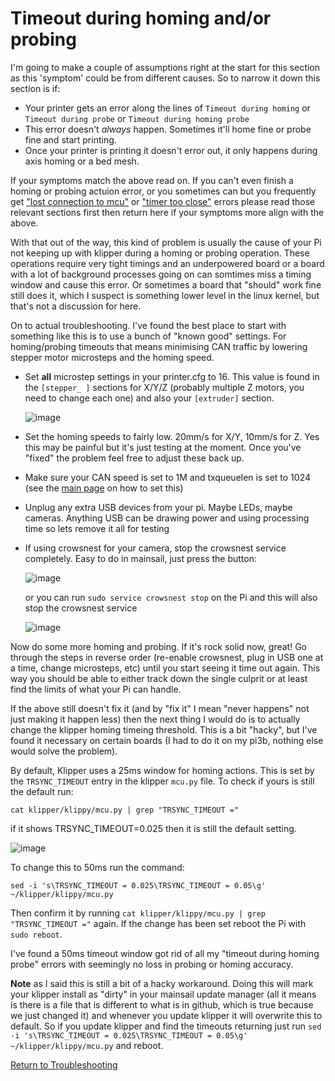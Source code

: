 # Timeout during homing and/or probing

I'm going to make a couple of assumptions right at the start for this section as this 'symptom' could be from different causes. So to narrow it down this section is if:

- Your printer gets an error along the lines of `Timeout during homing` or `Timeout during probe` or `Timeout during homing probe`
- This error doesn't *always* happen. Sometimes it'll home fine or probe fine and start printing.
- Once your printer is printing it doesn't error out, it only happens during axis homing or a bed mesh.

If your symptoms match the above read on. If you can't even finish a homing or probing actuion error, or you sometimes can but you frequently get ["lost connection to mcu"](./lost_connection_to_mcu.md) or ["timer too close"](./timer_too_close.md) errors please read those relevant sections first then return here if your symptoms more align with the above.

With that out of the way, this kind of problem is usually the cause of your Pi not keeping up with klipper during a homing or probing operation. These operations require very tight timings and an underpowered board or a board with a lot of background processes going on can somtimes miss a timing window and cause this error. Or sometimes a board that "should" work fine still does it, which I suspect is something lower level in the linux kernel, but that's not a discussion for here.

On to actual troubleshooting. I've found the best place to start with something like this is to use a bunch of "known good" settings. For homing/probing timeouts that means minimising CAN traffic by lowering stepper motor microsteps and the homing speed.

- Set **all** microstep settings in your printer.cfg to 16. This value is found in the `[stepper_ ]` sections for X/Y/Z (probably multiple Z motors, you need to change each one) and also your `[extruder]` section.
  
  ![image](https://github.com/Esoterical/voron_canbus/assets/124253477/12fe8458-664c-4a50-86e7-b20845e9a579)
  
- Set the homing speeds to fairly low. 20mm/s for X/Y, 10mm/s for Z. Yes this may be painful but it's just testing at the moment. Once you've "fixed" the problem feel free to adjust these back up.
- Make sure your CAN speed is set to 1M and txqueuelen is set to 1024 (see the [main page](../#can0-file-can-speeds-and-transmit-queue-length) on how to set this)
- Unplug any extra USB devices from your pi. Maybe LEDs, maybe cameras. Anything USB can be drawing power and using processing time so lets remove it all for testing
- If using crowsnest for your camera, stop the crowsnest service completely. Easy to do in mainsail, just press the button:
  
  ![image](https://github.com/Esoterical/voron_canbus/assets/124253477/c0555deb-9cb9-44b5-9679-43500659b2d6)
  
  or you can run `sudo service crowsnest stop` on the Pi and this will also stop the crowsnest service
  
  ![image](https://github.com/Esoterical/voron_canbus/assets/124253477/08d74420-1ef5-4223-9e4e-1c735ee70574)


Now do some more homing and probing. If it's rock solid now, great! Go through the steps in reverse order (re-enable crowsnest, plug in USB one at a time, change microsteps, etc) until you start seeing it time out again. This way you should be able to either track down the single culprit or at least find the limits of what your Pi can handle.

If the above still doesn't fix it (and by "fix it" I mean "never happens" not just making it happen less) then the next thing I would do is to actually change the klipper homing timeing threshold. This is a bit "hacky", but I've found it necessary on certain boards (I had to do it on my pi3b, nothing else would solve the problem).

By default, Klipper uses a 25ms window for homing actions. This is set by the `TRSYNC_TIMEOUT` entry in the klipper `mcu.py` file. To check if yours is still the default run:

`cat klipper/klippy/mcu.py | grep "TRSYNC_TIMEOUT ="`

if it shows TRSYNC_TIMEOUT=0.025 then it is still the default setting.

![image](https://github.com/Esoterical/voron_canbus/assets/124253477/8ae18275-a606-47e1-86c1-f2b53d54e9a9)

To change this to 50ms run the command:

`sed -i 's\TRSYNC_TIMEOUT = 0.025\TRSYNC_TIMEOUT = 0.05\g' ~/klipper/klippy/mcu.py`

Then confirm it by running `cat klipper/klippy/mcu.py | grep "TRSYNC_TIMEOUT ="` again. If the change has been set reboot the Pi with `sudo reboot`.

I've found a 50ms timeout window got rid of all my "timeout during homing probe" errors with seemingly no loss in probing or homing accuracy. 

**Note** as I said this is still a bit of a hacky workaround. Doing this will mark your klipper install as "dirty" in your mainsail update manager (all it means is there is a file that is different to what is in github, which is true because we just changed it) and whenever you update klipper it will overwrite this to default. So if you update klipper and find the timeouts returning just run `sed -i 's\TRSYNC_TIMEOUT = 0.025\TRSYNC_TIMEOUT = 0.05\g' ~/klipper/klippy/mcu.py` and reboot.


[Return to Troubleshooting](./)
